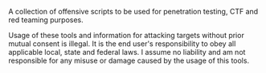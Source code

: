 A collection of offensive scripts to be used for penetration testing, CTF and red teaming purposes.

Usage of these tools and information for attacking targets without prior mutual consent is illegal. 
It is the end user's responsibility to obey all applicable local, state and federal laws. 
I assume no liability and am not responsible for any misuse or damage caused by the usage of this tools.
